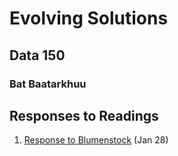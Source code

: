 # Evolving Solutions

## Data 150

### Bat Baatarkhuu

## Responses to Readings

1. [Response to Blumenstock](https://batbaat.github.io/workshop/blumenstock) (Jan 28)
